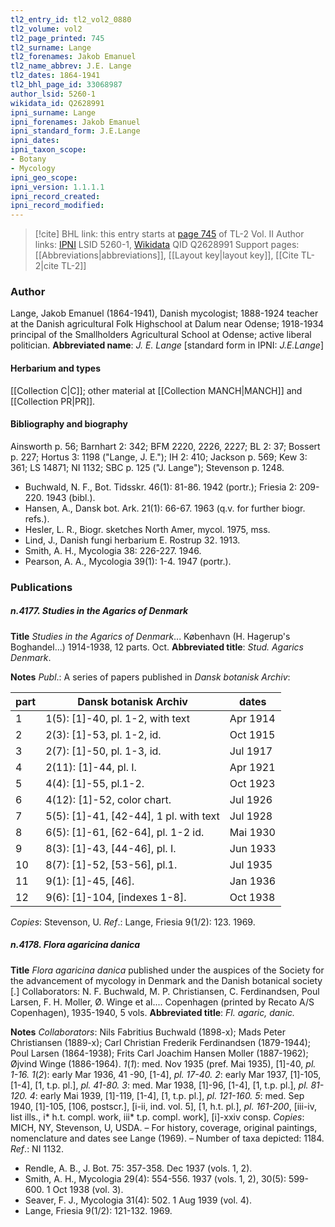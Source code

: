 ```yaml
---
tl2_entry_id: tl2_vol2_0880
tl2_volume: vol2
tl2_page_printed: 745
tl2_surname: Lange
tl2_forenames: Jakob Emanuel
tl2_name_abbrev: J.E. Lange
tl2_dates: 1864-1941
tl2_bhl_page_id: 33068987
author_lsid: 5260-1
wikidata_id: Q2628991
ipni_surname: Lange
ipni_forenames: Jakob Emanuel
ipni_standard_form: J.E.Lange
ipni_dates: 
ipni_taxon_scope: 
- Botany
- Mycology
ipni_geo_scope: 
ipni_version: 1.1.1.1
ipni_record_created: 
ipni_record_modified:
---
```


> [!cite] BHL link: this entry starts at [page 745](https://www.biodiversitylibrary.org/page/33068987) of TL-2 Vol. II
> Author links: [IPNI](https://www.ipni.org/a/5260-1) LSID 5260-1, [Wikidata](https://www.wikidata.org/wiki/Q2628991) QID Q2628991
> Support pages: [[Abbreviations|abbreviations]], [[Layout key|layout key]], [[Cite TL-2|cite TL-2]]

### Author

Lange, Jakob Emanuel (1864-1941), Danish mycologist; 1888-1924 teacher at the Danish agricultural Folk Highschool at Dalum near Odense; 1918-1934 principal of the Smallholders Agricultural School at Odense; active liberal politician. 
**Abbreviated name**: *J. E. Lange* \[standard form in IPNI: *J.E.Lange*\]

#### Herbarium and types

[[Collection C|C]]; other material at [[Collection MANCH|MANCH]] and [[Collection PR|PR]].

#### Bibliography and biography

Ainsworth p. 56; Barnhart 2: 342; BFM 2220, 2226, 2227; BL 2: 37; Bossert p. 227; Hortus 3: 1198 ("Lange, J. E."); IH 2: 410; Jackson p. 569; Kew 3: 361; LS 14871; NI 1132; SBC p. 125 ("J. Lange"); Stevenson p. 1248.
- Buchwald, N. F., Bot. Tidsskr. 46(1): 81-86. 1942 (portr.); Friesia 2: 209-220. 1943 (bibl.).
- Hansen, A., Dansk bot. Ark. 21(1): 66-67. 1963 (q.v. for further biogr. refs.).
- Hesler, L. R., Biogr. sketches North Amer, mycol. 1975, mss.
- Lind, J., Danish fungi herbarium E. Rostrup 32. 1913.
- Smith, A. H., Mycologia 38: 226-227. 1946.
- Pearson, A. A., Mycologia 39(1): 1-4. 1947 (portr.).

### Publications

##### n.4177. Studies in the Agarics of Denmark

**Title**
*Studies in the Agarics of Denmark*... København (H. Hagerup's Boghandel...) 1914-1938, 12 parts. Oct.
**Abbreviated title**: *Stud. Agarics Denmark*.

**Notes**
*Publ*.: A series of papers published in *Dansk botanisk Archiv*:

|part	|Dansk botanisk Archiv	|dates|
|---	|---	|---	|
|1	|1(5): \[1\]-40, pl. 1-2, with text	|Apr 1914|
|2	|2(3): \[1\]-53, pl. 1-2, id.	|Oct 1915|
|3	|2(7): \[1\]-50, pl. 1-3, id.	|Jul 1917|
|4	|2(11): \[1\]-44, pl. I.	|Apr 1921|
|5	|4(4): \[1\]-55, pl.1-2.	|Oct 1923|
|6	|4(12): \[1\]-52, color chart.	|Jul 1926|
|7	|5(5): \[1\]-41, \[42-44\], 1 pl. with text	|Jul 1928|
|8	|6(5): \[1\]-61, \[62-64\], pl. 1-2 id.	|Mai 1930|
|9	|8(3): \[1\]-43, \[44-46\], pl. I.	|Jun 1933|
|10	|8(7): \[1\]-52, \[53-56\], pl.1.	|Jul 1935|
|11	|9(1): \[1\]-45, \[46\].	|Jan 1936|
|12	|9(6): \[1\]-104, \[indexes 1-8\].	|Oct 1938|

*Copies*: Stevenson, U.
*Ref*.: Lange, Friesia 9(1/2): 123. 1969.

##### n.4178. Flora agaricina danica

**Title**
*Flora agaricina danica* published under the auspices of the Society for the advancement of mycology in Denmark and the Danish botanical society \[.\] Collaborators: N. F. Buchwald, M. P. Christiansen, C. Ferdinandsen, Poul Larsen, F. H. Moller, Ø. Winge et al.... Copenhagen (printed by Recato A/S Copenhagen), 1935-1940, 5 vols.
**Abbreviated title**: *Fl. agaric, danic.*

**Notes**
*Collaborators*: Nils Fabritius Buchwald (1898-x); Mads Peter Christiansen (1889-x); Carl Christian Frederik Ferdinandsen (1879-1944); Poul Larsen (1864-1938); Frits Carl Joachim Hansen Moller (1887-1962); Øjvind Winge (1886-1964).
*1*(*1*): med. Nov 1935 (pref. Mai 1935), \[1\]-40, *pl. 1-16.*
*1*(*2*): early Mar 1936, 41 -90, \[1-4\], *pl. 17-40.*
*2*: early Mar 1937, \[1\]-105, \[1-4\], \[1, t.p. pl.\], *pl. 41-80.*
*3*: med. Mar 1938, \[1\]-96, \[1-4\], \[1, t.p. pl.\], *pl. 81-120.*
*4*: early Mai 1939, \[1\]-119, \[1-4\], \[1, t.p. pl.\], *pl. 121-160.*
*5*: med. Sep 1940, \[1\]-105, \[106, postscr.\], \[i-ii, ind. vol. 5\], \[1, h.t. pl.\], *pl. 161-200*, \[iii-iv, list ills., i\* h.t. compl. work, iii\* t.p. compl. work\], \[i\]-xxiv consp.
*Copies*: MICH, NY, Stevenson, U, USDA. – For history, coverage, original paintings, nomenclature and dates see Lange (1969). – Number of taxa depicted: 1184.
*Ref*.: NI 1132.
- Rendle, A. B., J. Bot. 75: 357-358. Dec 1937 (vols. 1, 2).
- Smith, A. H., Mycologia 29(4): 554-556. 1937 (vols. 1, 2), 30(5): 599-600. 1 Oct 1938 (vol. 3).
- Seaver, F. J., Mycologia 31(4): 502. 1 Aug 1939 (vol. 4).
- Lange, Friesia 9(1/2): 121-132. 1969.

